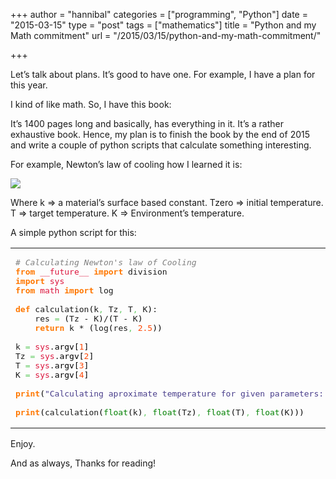 +++
author = "hannibal"
categories = ["programming", "Python"]
date = "2015-03-15"
type = "post"
tags = ["mathematics"]
title = "Python and my Math commitment"
url = "/2015/03/15/python-and-my-math-commitment/"

+++

Let&#8217;s talk about plans. It&#8217;s good to have one. For example, I have a plan for this year.

I kind of like math. So, I have this book:

It&#8217;s 1400 pages long and basically, has everything in it. It&#8217;s a rather exhaustive book. Hence, my plan is to finish the book by the end of 2015 and write a couple of python scripts that calculate something interesting.

For example, Newton&#8217;s law of cooling how I learned it is:

<img src="http://www.forkosh.com/mathtex.cgi?t=k*log_{2.5}\frac{T_0-K}{T-K}" style="float:top;" border="0px" />

Where k => a material&#8217;s surface based constant. Tzero => initial temperature. T => target temperature. K => Environment&#8217;s temperature.

A simple python script for this:

<div class="wp_syntax">
  <table>
    <tr>
      <td class="code">
        <pre class="python" style="font-family:monospace;"><span style="color: #808080; font-style: italic;"># Calculating Newton's law of Cooling</span>
<span style="color: #ff7700;font-weight:bold;">from</span> <span style="color: #dc143c;">__future__</span> <span style="color: #ff7700;font-weight:bold;">import</span> division
<span style="color: #ff7700;font-weight:bold;">import</span> <span style="color: #dc143c;">sys</span>
<span style="color: #ff7700;font-weight:bold;">from</span> <span style="color: #dc143c;">math</span> <span style="color: #ff7700;font-weight:bold;">import</span> log
&nbsp;
<span style="color: #ff7700;font-weight:bold;">def</span> calculation<span style="color: black;">&#40;</span>k<span style="color: #66cc66;">,</span> Tz<span style="color: #66cc66;">,</span> T<span style="color: #66cc66;">,</span> K<span style="color: black;">&#41;</span>:
	res <span style="color: #66cc66;">=</span> <span style="color: black;">&#40;</span>Tz - K<span style="color: black;">&#41;</span>/<span style="color: black;">&#40;</span>T - K<span style="color: black;">&#41;</span>
	<span style="color: #ff7700;font-weight:bold;">return</span> k * <span style="color: black;">&#40;</span>log<span style="color: black;">&#40;</span>res<span style="color: #66cc66;">,</span> <span style="color: #ff4500;">2.5</span><span style="color: black;">&#41;</span><span style="color: black;">&#41;</span>
&nbsp;
k <span style="color: #66cc66;">=</span> <span style="color: #dc143c;">sys</span>.<span style="color: black;">argv</span><span style="color: black;">&#91;</span><span style="color: #ff4500;">1</span><span style="color: black;">&#93;</span>
Tz <span style="color: #66cc66;">=</span> <span style="color: #dc143c;">sys</span>.<span style="color: black;">argv</span><span style="color: black;">&#91;</span><span style="color: #ff4500;">2</span><span style="color: black;">&#93;</span>
T <span style="color: #66cc66;">=</span> <span style="color: #dc143c;">sys</span>.<span style="color: black;">argv</span><span style="color: black;">&#91;</span><span style="color: #ff4500;">3</span><span style="color: black;">&#93;</span>
K <span style="color: #66cc66;">=</span> <span style="color: #dc143c;">sys</span>.<span style="color: black;">argv</span><span style="color: black;">&#91;</span><span style="color: #ff4500;">4</span><span style="color: black;">&#93;</span>
&nbsp;
<span style="color: #ff7700;font-weight:bold;">print</span><span style="color: black;">&#40;</span><span style="color: #483d8b;">"Calculating aproximate temperature for given parameters: k=%s, Tz=%sC, T=%sC, K=%sC"</span> % <span style="color: black;">&#40;</span>k<span style="color: #66cc66;">,</span> Tz<span style="color: #66cc66;">,</span> T<span style="color: #66cc66;">,</span> K<span style="color: black;">&#41;</span><span style="color: black;">&#41;</span>
&nbsp;
<span style="color: #ff7700;font-weight:bold;">print</span><span style="color: black;">&#40;</span>calculation<span style="color: black;">&#40;</span><span style="color: #008000;">float</span><span style="color: black;">&#40;</span>k<span style="color: black;">&#41;</span><span style="color: #66cc66;">,</span> <span style="color: #008000;">float</span><span style="color: black;">&#40;</span>Tz<span style="color: black;">&#41;</span><span style="color: #66cc66;">,</span> <span style="color: #008000;">float</span><span style="color: black;">&#40;</span>T<span style="color: black;">&#41;</span><span style="color: #66cc66;">,</span> <span style="color: #008000;">float</span><span style="color: black;">&#40;</span>K<span style="color: black;">&#41;</span><span style="color: black;">&#41;</span><span style="color: black;">&#41;</span></pre>
      </td>
    </tr>
  </table>
</div>

Enjoy.

And as always,
Thanks for reading!
